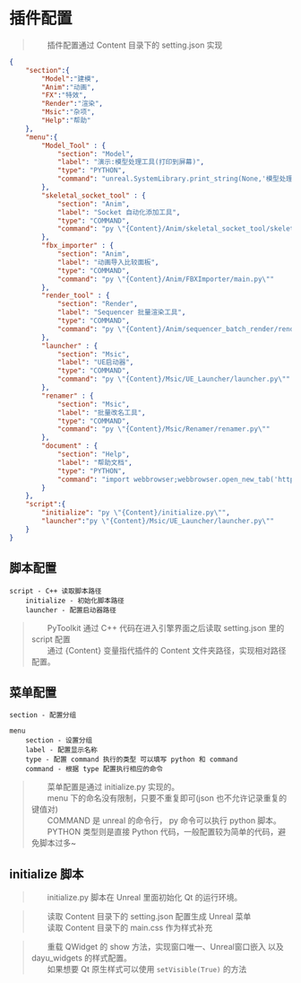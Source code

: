 # 插件配置

> &emsp;&emsp;插件配置通过 Content 目录下的 setting.json 实现    

```json
{
    "section":{
        "Model":"建模",
        "Anim":"动画",
        "FX":"特效",
        "Render":"渲染",
        "Msic":"杂项",
        "Help":"帮助"
    },
    "menu":{
        "Model_Tool" : {
            "section": "Model",
            "label": "演示:模型处理工具(打印到屏幕)",
            "type": "PYTHON",
            "command": "unreal.SystemLibrary.print_string(None,'模型处理工具',text_color=[255,255,255,255])"
        },
        "skeletal_socket_tool" : {
            "section": "Anim",
            "label": "Socket 自动化添加工具",
            "type": "COMMAND",
            "command": "py \"{Content}/Anim/skeletal_socket_tool/skeletal_socket_tool.py\""
        },
        "fbx_importer" : {
            "section": "Anim",
            "label": "动画导入比较面板",
            "type": "COMMAND",
            "command": "py \"{Content}/Anim/FBXImporter/main.py\""
        },
        "render_tool" : {
            "section": "Render",
            "label": "Sequencer 批量渲染工具",
            "type": "COMMAND",
            "command": "py \"{Content}/Anim/sequencer_batch_render/render_tool.py\""
        },
        "launcher" : {
            "section": "Msic",
            "label": "UE启动器",
            "type": "COMMAND",
            "command": "py \"{Content}/Msic/UE_Launcher/launcher.py\""
        },
        "renamer" : {
            "section": "Msic",
            "label": "批量改名工具",
            "type": "COMMAND",
            "command": "py \"{Content}/Msic/Renamer/renamer.py\""
        },
        "document" : {
            "section": "Help",
            "label": "帮助文档",
            "type": "PYTHON",
            "command": "import webbrowser;webbrowser.open_new_tab('http://wiki.l0v0.com/PyToolkit/')"
        }
    },
    "script":{
        "initialize": "py \"{Content}/initialize.py\"",
        "launcher":"py \"{Content}/Msic/UE_Launcher/launcher.py\""
    }
}
```

## 脚本配置

    script - C++ 读取脚本路径
        initialize - 初始化脚本路径
        launcher - 配置启动器路径

> &emsp;&emsp;PyToolkit 通过 C++ 代码在进入引擎界面之后读取 setting.json 里的 script 配置       
> &emsp;&emsp;通过 {Content} 变量指代插件的 Content 文件夹路径，实现相对路径配置。     

## 菜单配置


    section - 配置分组

    menu
        section - 设置分组
        label - 配置显示名称
        type - 配置 command 执行的类型 可以填写 python 和 command
        command - 根据 type 配置执行相应的命令


> &emsp;&emsp;菜单配置是通过 initialize.py 实现的。    
> &emsp;&emsp;menu 下的命名没有限制，只要不重复即可(json 也不允许记录重复的键值对)    
> &emsp;&emsp;COMMAND 是 unreal 的命令行， py 命令可以执行 python 脚本。    
> &emsp;&emsp;PYTHON 类型则是直接 Python 代码，一般配置较为简单的代码，避免脚本过多~    

## initialize 脚本

> &emsp;&emsp;initialize.py 脚本在 Unreal 里面初始化 Qt 的运行环境。        

> &emsp;&emsp;读取 Content 目录下的 setting.json 配置生成 Unreal 菜单        
> &emsp;&emsp;读取 Content 目录下的 main.css  作为样式补充        

> &emsp;&emsp;重载 QWidget 的 show 方法，实现窗口唯一、Unreal窗口嵌入 以及 dayu_widgets 的样式配置。        
> &emsp;&emsp;如果想要 Qt 原生样式可以使用 `setVisible(True)` 的方法        



